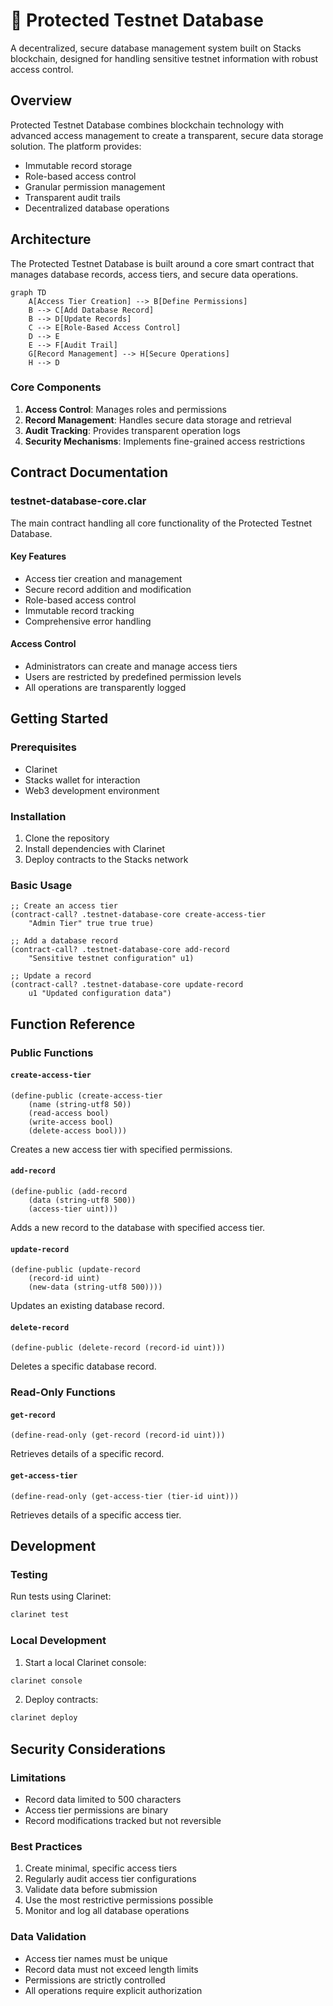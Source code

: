 # 🔐 Protected Testnet Database

A decentralized, secure database management system built on Stacks blockchain, designed for handling sensitive testnet information with robust access control.

## Overview

Protected Testnet Database combines blockchain technology with advanced access management to create a transparent, secure data storage solution. The platform provides:

- Immutable record storage
- Role-based access control
- Granular permission management
- Transparent audit trails
- Decentralized database operations

## Architecture

The Protected Testnet Database is built around a core smart contract that manages database records, access tiers, and secure data operations.

```mermaid
graph TD
    A[Access Tier Creation] --> B[Define Permissions]
    B --> C[Add Database Record]
    B --> D[Update Records]
    C --> E[Role-Based Access Control]
    D --> E
    E --> F[Audit Trail]
    G[Record Management] --> H[Secure Operations]
    H --> D
```

### Core Components

1. **Access Control**: Manages roles and permissions
2. **Record Management**: Handles secure data storage and retrieval
3. **Audit Tracking**: Provides transparent operation logs
4. **Security Mechanisms**: Implements fine-grained access restrictions

## Contract Documentation

### testnet-database-core.clar

The main contract handling all core functionality of the Protected Testnet Database.

#### Key Features

- Access tier creation and management
- Secure record addition and modification
- Role-based access control
- Immutable record tracking
- Comprehensive error handling

#### Access Control

- Administrators can create and manage access tiers
- Users are restricted by predefined permission levels
- All operations are transparently logged

## Getting Started

### Prerequisites

- Clarinet
- Stacks wallet for interaction
- Web3 development environment

### Installation

1. Clone the repository
2. Install dependencies with Clarinet
3. Deploy contracts to the Stacks network

### Basic Usage

```clarity
;; Create an access tier
(contract-call? .testnet-database-core create-access-tier 
    "Admin Tier" true true true)

;; Add a database record
(contract-call? .testnet-database-core add-record 
    "Sensitive testnet configuration" u1)

;; Update a record
(contract-call? .testnet-database-core update-record 
    u1 "Updated configuration data")
```

## Function Reference

### Public Functions

#### `create-access-tier`
```clarity
(define-public (create-access-tier 
    (name (string-utf8 50)) 
    (read-access bool)
    (write-access bool)
    (delete-access bool)))
```
Creates a new access tier with specified permissions.

#### `add-record`
```clarity
(define-public (add-record 
    (data (string-utf8 500)) 
    (access-tier uint)))
```
Adds a new record to the database with specified access tier.

#### `update-record`
```clarity
(define-public (update-record 
    (record-id uint) 
    (new-data (string-utf8 500))))
```
Updates an existing database record.

#### `delete-record`
```clarity
(define-public (delete-record (record-id uint)))
```
Deletes a specific database record.

### Read-Only Functions

#### `get-record`
```clarity
(define-read-only (get-record (record-id uint)))
```
Retrieves details of a specific record.

#### `get-access-tier`
```clarity
(define-read-only (get-access-tier (tier-id uint)))
```
Retrieves details of a specific access tier.

## Development

### Testing

Run tests using Clarinet:

```bash
clarinet test
```

### Local Development

1. Start a local Clarinet console:
```bash
clarinet console
```

2. Deploy contracts:
```bash
clarinet deploy
```

## Security Considerations

### Limitations

- Record data limited to 500 characters
- Access tier permissions are binary
- Record modifications tracked but not reversible

### Best Practices

1. Create minimal, specific access tiers
2. Regularly audit access tier configurations
3. Validate data before submission
4. Use the most restrictive permissions possible
5. Monitor and log all database operations

### Data Validation

- Access tier names must be unique
- Record data must not exceed length limits
- Permissions are strictly controlled
- All operations require explicit authorization